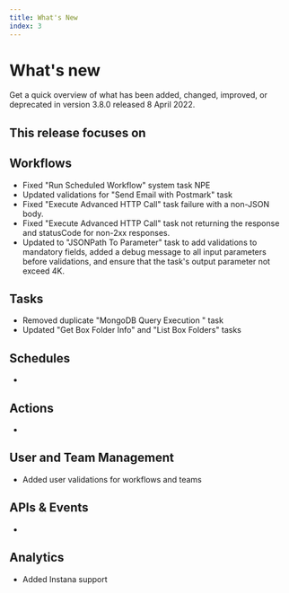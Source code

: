 ```yaml
---
title: What's New
index: 3
---
```


# What's new

Get a quick overview of what has been added, changed, improved, or deprecated in version 3.8.0 released 8 April 2022.

This release focuses on
- 

## Workflows

- Fixed "Run Scheduled Workflow" system task NPE
- Updated validations for "Send Email with Postmark" task
- Fixed "Execute Advanced HTTP Call" task failure with a non-JSON body.
- Fixed "Execute Advanced HTTP Call" task not returning the response and statusCode for non-2xx responses. 
- Updated to "JSONPath To Parameter" task to add validations to mandatory fields, added a debug message to all input parameters before validations, and ensure that the task's output parameter not exceed 4K. 

## Tasks

- Removed duplicate "MongoDB Query Execution " task
- Updated "Get Box Folder Info" and "List Box Folders" tasks


## Schedules

- 

## Actions

- 

## User and Team Management

- Added user validations for workflows and teams

## APIs & Events

- 

## Analytics

- Added Instana support
